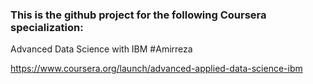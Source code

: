 ### This is the github project for the following Coursera specialization:

Advanced Data Science with IBM
#Amirreza

https://www.coursera.org/launch/advanced-applied-data-science-ibm

